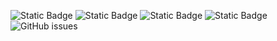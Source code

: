 ![Static Badge](https://img.shields.io/badge/blacklists-60-000000) ![Static Badge](https://img.shields.io/badge/blacklisted-2907966-cc0000) ![Static Badge](https://img.shields.io/badge/whitelisted-2250-00CC00) ![Static Badge](https://img.shields.io/badge/streaming_blacklist-28107-000000) ![GitHub issues](https://img.shields.io/github/issues/fabriziosalmi/blacklists)
